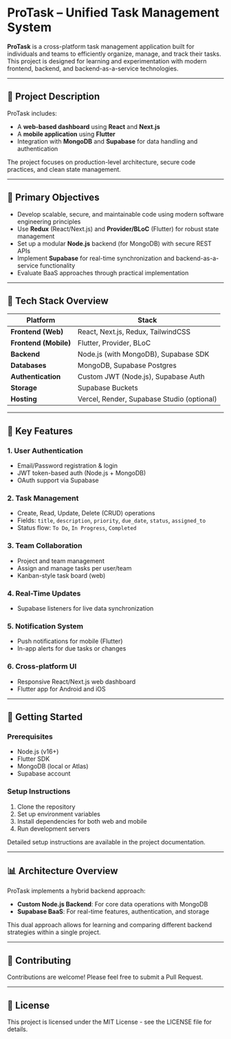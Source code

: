 # ProTask – Unified Task Management System

**ProTask** is a cross-platform task management application built for individuals and teams to efficiently organize, manage, and track their tasks. This project is designed for learning and experimentation with modern frontend, backend, and backend-as-a-service technologies.

---

## 📌 Project Description

ProTask includes:

- A **web-based dashboard** using **React** and **Next.js**
- A **mobile application** using **Flutter**
- Integration with **MongoDB** and **Supabase** for data handling and authentication

The project focuses on production-level architecture, secure code practices, and clean state management.

---

## 🎯 Primary Objectives

- Develop scalable, secure, and maintainable code using modern software engineering principles
- Use **Redux** (React/Next.js) and **Provider/BLoC** (Flutter) for robust state management
- Set up a modular **Node.js** backend (for MongoDB) with secure REST APIs
- Implement **Supabase** for real-time synchronization and backend-as-a-service functionality
- Evaluate BaaS approaches through practical implementation

---

## 🧰 Tech Stack Overview

| Platform             | Stack                                       |
|----------------------|---------------------------------------------|
| **Frontend (Web)**   | React, Next.js, Redux, TailwindCSS          |
| **Frontend (Mobile)**| Flutter, Provider, BLoC                     |
| **Backend**          | Node.js (with MongoDB), Supabase SDK        |
| **Databases**        | MongoDB, Supabase Postgres                  |
| **Authentication**   | Custom JWT (Node.js), Supabase Auth         |
| **Storage**          | Supabase Buckets                            |
| **Hosting**          | Vercel, Render, Supabase Studio (optional)  |

---

## 🔑 Key Features

### 1. User Authentication
- Email/Password registration & login
- JWT token-based auth (Node.js + MongoDB)
- OAuth support via Supabase

### 2. Task Management
- Create, Read, Update, Delete (CRUD) operations
- Fields: `title`, `description`, `priority`, `due_date`, `status`, `assigned_to`
- Status flow: `To Do`, `In Progress`, `Completed`

### 3. Team Collaboration
- Project and team management
- Assign and manage tasks per user/team
- Kanban-style task board (web)

### 4. Real-Time Updates
- Supabase listeners for live data synchronization

### 5. Notification System
- Push notifications for mobile (Flutter)
- In-app alerts for due tasks or changes

### 6. Cross-platform UI
- Responsive React/Next.js web dashboard
- Flutter app for Android and iOS

---

## 🚀 Getting Started

### Prerequisites
- Node.js (v16+)
- Flutter SDK
- MongoDB (local or Atlas)
- Supabase account

### Setup Instructions
1. Clone the repository
2. Set up environment variables
3. Install dependencies for both web and mobile
4. Run development servers

Detailed setup instructions are available in the project documentation.

---

## 📊 Architecture Overview

ProTask implements a hybrid backend approach:
- **Custom Node.js Backend**: For core data operations with MongoDB
- **Supabase BaaS**: For real-time features, authentication, and storage

This dual approach allows for learning and comparing different backend strategies within a single project.

---

## 🤝 Contributing

Contributions are welcome! Please feel free to submit a Pull Request.

---

## 📄 License

This project is licensed under the MIT License - see the LICENSE file for details.